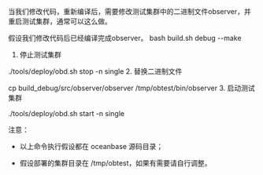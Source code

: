 当我们修改代码，重新编译后，需要修改测试集群中的二进制文件observer，并重启测试集群，通常可以这么做。

假设我们修改代码后已经编译完成observer。
bash build.sh debug --make


1. 停止测试集群

./tools/deploy/obd.sh stop -n single
2. 替换二进制文件

cp build_debug/src/observer/observer /tmp/obtest/bin/observer
3. 启动测试集群

./tools/deploy/obd.sh start -n single

注意：

- 以上命令执行假设都在 oceanbase 源码目录；

- 假设部署的集群目录在 /tmp/obtest，如果有需要请自行调整。